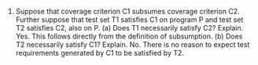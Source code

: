1. Suppose that coverage criterion C1 subsumes coverage criterion C2. Further suppose that
test set T1 satisfies C1 on program P and test set T2 satisfies C2, also on P.
(a) Does T1 necessarily satisfy C2? Explain.
  Yes. This follows directly from the definition of subsumption.
(b) Does T2 necessarily satisfy C1? Explain.
  No. There is no reason to expect test requirements generated by C1 to be satisfied by
  T2.
